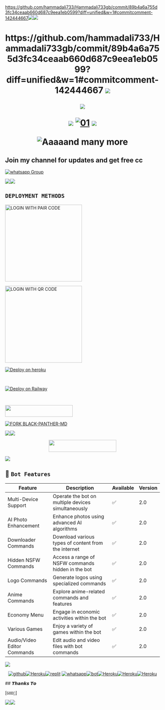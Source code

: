 https://github.com/hammadali733/Hammadali733gb/commit/89b4a6a755d3fc34ceaab660d687c9eea1eb0599?diff=unified&w=1#commitcomment-142444667<a><img src='https://i.imgur.com/LyHic3i.gif'/></a><a><img src='https://i.imgur.com/LyHic3i.gif'/></a>
<h1 align="center"><b>https://github.com/hammadali733/Hammadali733gb/commit/89b4a6a755d3fc34ceaab660d687c9eea1eb0599?diff=unified&w=1#commitcomment-142444667</b>
<a><img src='https://i.imgur.com/LyHic3i.gif'/></a>
<p align="center">
  <a href="https://github.com/DenverCoder1/readme-typing-svg"><img src="https://readme-typing-svg.herokuapp.com?font=Time+New+Roman&color=cyan&size=25&center=true&vCenter=true&width=600&height=100&lines=Am+Black+Panther+MD+Created+By+Ibrahim..&heart;++;Self-taught+Back-Created+By,;Ibrahim+Adams+Am+The,;Best+Is+Bot+For+You+To,;Deploy..<3"></a>
</p>
<a><img src='https://i.imgur.com/LyHic3i.gif'/></a>                       
  <a href="https://ibb.co/N6NMDtn"><img src="https://telegra.ph/file/ec8ce4af1d8fa3271e26a.jpg" alt="01" border="0" /></a>     
<a><img src='https://i.imgur.com/LyHic3i.gif'/></a>
 
![Aaaaand many more](res/readme/context.gif)

 ## Join my channel for updates and get free cc


<a href="https://whatsapp.com/channel/0029VaZuGSxEawdxZK9CzM0Y" target="_blank">
    <img alt="whatsapp Group" src="https://img.shields.io/badge/ Whatsapp Support Channel -25D366?style=for-the-badge&logo=whatsapp&logoColor=white" />
  </a>
</p>
<a><img src='https://i.imgur.com/LyHic3i.gif'/></a><a><img src='https://i.imgur.com/LyHic3i.gif'/></a>

 **`DEPLOYMENT METHODS`**
---

<a href="https://black-panther-app-6d384e753bee.herokuapp.com/pair"><img src="https://img.shields.io/badge/LOGIN%20WITH-PAIR%20CODE-blue" alt="LOGIN WITH PAIR CODE" width="250"></a>


<a href="https://qr-code-panther-19894751f2f0.herokuapp.com/qr"><img src="https://img.shields.io/badge/LOGIN%20WITH-QR%20CODE-black" alt="LOGIN WITH QR CODE" width="250"></a>
<br>


[![Deploy on heroku](https://www.herokucdn.com/deploy/button.svg)](https://dashboard.heroku.com/new?button-url=https%3A%2F%2Fkingibrahimtech.github.io%2F&template=https%3A%2F%2Fgithub.com%2Fkingibrahimtech%2Fblack-panther-md-x)

<br>

[![Deploy on Railway](https://railway.app/button.svg)](https://railway.app/template/kqO_n5?referralCode=AqkNn4)

<br>

<p align=""><a href="https://repl.it/github/ibrahimaitech/BLACK-PANTHER-MD"> <img src="https://img.shields.io/badge/replit%20Deploy-blue?style=for-the-badge&logo=replit" width="220" height="38.45"/></a>

<br>


[![FORK BLACK-PANTHER-MD](https://img.shields.io/badge/FORK%20-BLACK%20PANTHER%20MD-white)](https://github.com/ibrahimaitech/BLACK-PANTHER-XMD/fork)

<a><img src='https://i.imgur.com/LyHic3i.gif'/></a><a><img src='https://i.imgur.com/LyHic3i.gif'/></a>


<p align="center"><a href="https://black-panther-app-6d384e753bee.herokuapp.com/">
 <img src="https://img.shields.io/badge/TAP%20HERE%20TO%20OPEN%20BLACK%20PANTHER%20APP-marron?style=for-the-badge&logo=blackpanther" width="220" height="38.45"/></a></p>



<a><img src='https://i.imgur.com/LyHic3i.gif'/></a>


   ## 🚀 `Bot Features`
| Feature                          | Description                                             | Available    | Version    |
| ---------------------------------| ------------------------------------------------------- | ------------ | ---------- |
| Multi-Device Support             | Operate the bot on multiple devices simultaneously     | ✅           | 2.0        |
| AI Photo Enhancement             | Enhance photos using advanced AI algorithms            | ✅           | 2.0        |
| Downloader Commands              | Download various types of content from the internet     | ✅           | 2.0        |
| Hidden NSFW Commands             | Access a range of NSFW commands hidden in the bot       | ✅           | 2.0        |
| Logo Commands                    | Generate logos using specialized commands               | ✅           | 2.0        |
| Anime Commands                   | Explore anime-related commands and features              | ✅           | 2.0        |
| Economy Menu                     | Engage in economic activities within the bot            | ✅           | 2.0        |
| Various Games                    | Enjoy a variety of games within the bot                 | ✅           | 2.0        |
| Audio/Video Editor Commands      | Edit audio and video files with bot commands            | ✅           | 2.0        |

<a><img src='https://i.imgur.com/LyHic3i.gif'/></a>
<br/> <div align="center">
[![github](https://github.com/github.png?size=100)](https://github.com/ibrahimaitech)[![Heroku](https://github.com/heroku.png?size=100)](#click-here-to-deploy)[![replit](https://github.com/replit.png?size=100)](https://github.com/ibrahimaitech) [![whatsapp](https://github.com/whatsapp.png?size=89)](https://ibrahimaitech)[![bot](https://github.com/youtube.png?size=89)](https://github.com/ibrahimaitech)[![Heroku](https://github.com/facebook.png?size=89)](https://ibrahimaitech)[![Heroku](https://github.com/instagram.png?size=89)](https://github.com/ibrahimaitech)[![Heroku](https://github.com/you-tube.png?size=89)](https://github.com/ibrahimaitech)<br/>
</div>
## 𝙏𝙝𝙖𝙣𝙠𝙨 𝙏𝙤 

[`GOD🙏`]


<a><img src='https://i.imgur.com/LyHic3i.gif'/></a><a><img src='https://i.imgur.com/LyHic3i.gif'/></a>
